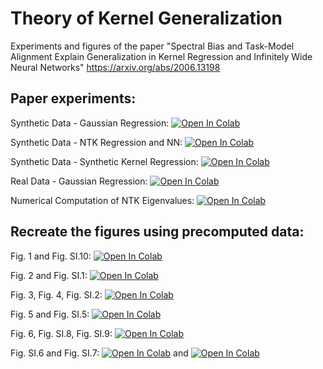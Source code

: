 # Theory of Kernel Generalization  

Experiments and figures of the paper "Spectral Bias and Task-Model Alignment Explain Generalization in Kernel Regression and Infinitely Wide Neural Networks"
https://arxiv.org/abs/2006.13198

## Paper experiments:

Synthetic Data - Gaussian Regression: [![Open In Colab](https://colab.research.google.com/assets/colab-badge.svg)](https://colab.research.google.com/github/Pehlevan-Group/kernel-generalization/blob/main/Experiments/SynthData_GaussianRegression.ipynb)

Synthetic Data - NTK Regression and NN: [![Open In Colab](https://colab.research.google.com/assets/colab-badge.svg)](https://colab.research.google.com/github/Pehlevan-Group/kernel-generalization/blob/main/Experiments/SynthData_NN_NTK_Comparison.ipynb)

Synthetic Data - Synthetic Kernel Regression: [![Open In Colab](https://colab.research.google.com/assets/colab-badge.svg)](https://colab.research.google.com/github/Pehlevan-Group/kernel-generalization/blob/main/Experiments/SynthData_SynthKerRegression.ipynb)

Real Data - Gaussian Regression: [![Open In Colab](https://colab.research.google.com/assets/colab-badge.svg)](https://colab.research.google.com/github/Pehlevan-Group/kernel-generalization/blob/main/Experiments/RealData_GaussianRegression.ipynb)

Numerical Computation of NTK Eigenvalues: [![Open In Colab](https://colab.research.google.com/assets/colab-badge.svg)](https://colab.research.google.com/github/Pehlevan-Group/kernel-generalization/blob/main/kernel_generalization/utils/NTK_gegenbauer_integral.ipynb)



## Recreate the figures using precomputed data:

Fig. 1 and Fig. SI.10: [![Open In Colab](https://colab.research.google.com/assets/colab-badge.svg)](https://colab.research.google.com/github/Pehlevan-Group/kernel-generalization/blob/main/PaperFigures/Fig1_FigSI10_MNIST_Classification_Approx_LC.ipynb)

Fig. 2 and Fig. SI.1: [![Open In Colab](https://colab.research.google.com/assets/colab-badge.svg)](https://colab.research.google.com/github/Pehlevan-Group/kernel-generalization/blob/main/PaperFigures/Fig2_FigSI1_RBF_Regression_MNIST_CIFAR.ipynb)

Fig. 3, Fig. 4, Fig. SI.2: [![Open In Colab](https://colab.research.google.com/assets/colab-badge.svg)](https://colab.research.google.com/github/Pehlevan-Group/kernel-generalization/blob/main/PaperFigures/Fig3_Fig4_FigSI2_Bandlimited_Regression.ipynb)

Fig. 5 and Fig. SI.5: [![Open In Colab](https://colab.research.google.com/assets/colab-badge.svg)](https://colab.research.google.com/github/Pehlevan-Group/kernel-generalization/blob/main/PaperFigures/Fig5_FigSI5_GaussianRBF_Synth_Data_Plots.ipynb)

Fig. 6, Fig. SI.8, Fig. SI.9: [![Open In Colab](https://colab.research.google.com/assets/colab-badge.svg)](https://colab.research.google.com/github/Pehlevan-Group/kernel-generalization/blob/main/PaperFigures/Fig6_FigSI8_FigSI9_NN_NTK_Comparison.ipynb)

Fig. SI.6 and Fig. SI.7: [![Open In Colab](https://colab.research.google.com/assets/colab-badge.svg)](https://colab.research.google.com/github/Pehlevan-Group/kernel-generalization/blob/main/PaperFigures/FigSI6_Power_Law_Regression.ipynb) and [![Open In Colab](https://colab.research.google.com/assets/colab-badge.svg)](https://colab.research.google.com/github/Pehlevan-Group/kernel-generalization/blob/main/PaperFigures/FigSI7_NTK_Spectrum_Dependence.ipynb)

